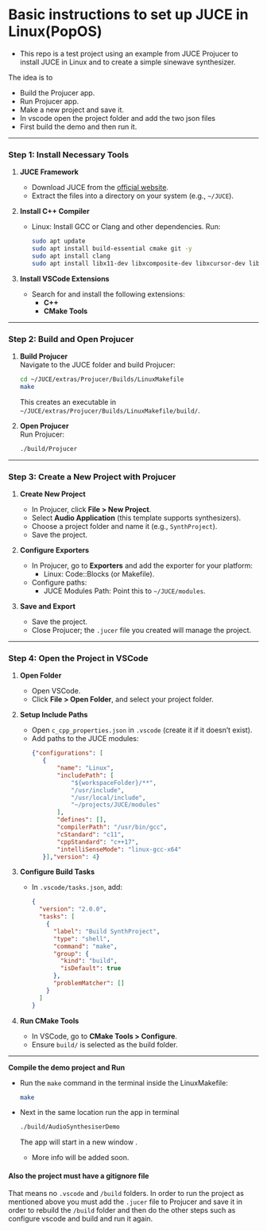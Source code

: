 # Basic instructions to set up JUCE in Linux(PopOS)
- This repo is a test project using an example from JUCE Projucer to install JUCE in Linux and to create a simple sinewave synthesizer.

The idea is to 
- Build the Projucer app.
- Run Projucer app.
- Make a new project and save it.
- In vscode open the project folder and add the two json files
- First build the demo and then run it.
---

### **Step 1: Install Necessary Tools**

1. **JUCE Framework**  
   - Download JUCE from the [official website](https://juce.com/get-juce).
   - Extract the files into a directory on your system (e.g., `~/JUCE`).

2. **Install C++ Compiler**  
   - Linux: Install GCC or Clang and other dependencies. Run:  
     ```bash
     sudo apt update
     sudo apt install build-essential cmake git -y
     sudo apt install clang
     sudo apt install libx11-dev libxcomposite-dev libxcursor-dev libxext-dev libxinerama-dev libxrandr-dev libasound2-dev libfreetype6-dev libcurl4-openssl-dev -y

     ```


2. **Install VSCode Extensions**  
   - Search for and install the following extensions:
     - **C++**
     - **CMake Tools**

---

### **Step 2: Build and Open Projucer**


1. **Build Projucer**  
   Navigate to the JUCE folder and build Projucer:
   ```bash
   cd ~/JUCE/extras/Projucer/Builds/LinuxMakefile
   make
   ```
   This creates an executable in `~/JUCE/extras/Projucer/Builds/LinuxMakefile/build/`.

2. **Open Projucer**  
   Run Projucer:
   ```bash
   ./build/Projucer
   ```

---

### **Step 3: Create a New Project with Projucer**

1. **Create New Project**  
   - In Projucer, click **File > New Project**.
   - Select **Audio Application** (this template supports synthesizers).
   - Choose a project folder and name it (e.g., `SynthProject`).
   - Save the project.

2. **Configure Exporters**  
   - In Projucer, go to **Exporters** and add the exporter for your platform:
     - Linux: Code::Blocks (or Makefile).
   - Configure paths:
     - JUCE Modules Path: Point this to `~/JUCE/modules`.

3. **Save and Export**  
   - Save the project.  
   - Close Projucer; the `.jucer` file you created will manage the project.

---

### **Step 4: Open the Project in VSCode**

1. **Open Folder**  
   - Open VSCode.
   - Click **File > Open Folder**, and select your project folder.

2. **Setup Include Paths**  
   - Open `c_cpp_properties.json` in `.vscode` (create it if it doesn’t exist).  
   - Add paths to the JUCE modules:
     ```json
     {"configurations": [
        {
            "name": "Linux",
            "includePath": [
                "${workspaceFolder}/**",
                "/usr/include",
                "/usr/local/include",
                "~/projects/JUCE/modules"
            ],
            "defines": [],
            "compilerPath": "/usr/bin/gcc",
            "cStandard": "c11",
            "cppStandard": "c++17",
            "intelliSenseMode": "linux-gcc-x64"
        }],"version": 4}
        ```


3. **Configure Build Tasks**  
   - In `.vscode/tasks.json`, add:
     ```json
     {
       "version": "2.0.0",
       "tasks": [
         {
           "label": "Build SynthProject",
           "type": "shell",
           "command": "make",
           "group": {
             "kind": "build",
             "isDefault": true
           },
           "problemMatcher": []
         }
       ]
     }
     ```

4. **Run CMake Tools**  
   - In VSCode, go to **CMake Tools > Configure**.  
   - Ensure `build/` is selected as the build folder.

---


**Compile the demo project and Run**  
   - Run the `make` command in the terminal inside the LinuxMakefile:
     ```bash
     make
     ```
-  Next  in the same location run the app in terminal
    ```bash
    ./build/AudioSynthesiserDemo 
    ```

    The app will start in a new window .


    * More info will be added soon.


#### Also the project must have a gitignore file
That means no `.vscode` and `/build` folders. In order to run the project as mentioned above you must add the `.jucer` file to Projucer and save it in order to rebuild the `/build` folder and then do the other steps such as configure vscode and build and run it again.
